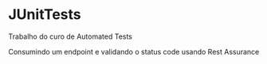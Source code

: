 # JUnitTests

Trabalho do curo de Automated Tests

Consumindo um endpoint e validando o status code usando Rest Assurance

